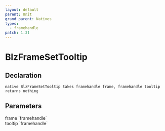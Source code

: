 ```yaml
---
layout: default
parent: Unit
grand_parent: Natives
types:
  - framehandle
patch: 1.31
---
```


# BlzFrameSetTooltip

## Declaration

```
native BlzFrameSetTooltip takes framehandle frame, framehandle tooltip returns nothing
```

## Parameters
<dl>
  <dt>frame `framehandle`</dt>
  <dd></dd>

  <dt>tooltip `framehandle`</dt>
  <dd></dd>
</dl>